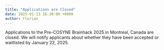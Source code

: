 ```yaml
---
title: "Applications are Closed"
date: 2025-01-13 16:30:00 +0000
author: Florian
---
```


Applications to the Pre-COSYNE Brainhack 2025 in Montreal, Canada are closed.
We will notify applicants about whether they have been accepted or waitlisted by January 22, 2025.
